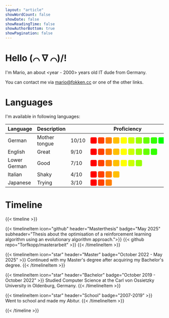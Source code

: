 ```yaml
---
layout: "article"
showWordCount: false
showDate: false
showReadingTime: false
showAuthorBottom: true
showPagination: false
---
```


# Hello (⌒ ∇&nbsp;⌒)/!

I'm Mario, an about <year - 2000> years old IT dude from Germany.

You can contact me via [mario@fokken.cc](mailto:) or one of the other links.


# Languages

I'm available in following languages:

| Language       | Description         | | Proficiency  |
|----------------|---------------------|------|---------|
| German         | Mother tongue       | 10/10 | <div style="display: flex; gap: 4px; padding: 0px;"><div style="width: 20px; height: 20px; border-radius: 4px; background-color: rgb(255, 0, 0);"></div><div style="width: 20px; height: 20px; border-radius: 4px; background-color: rgb(255, 65, 0);"></div><div style="width: 20px; height: 20px; border-radius: 4px; background-color: rgb(255, 128, 0);"></div><div style="width: 20px; height: 20px; border-radius: 4px; background-color: rgb(255, 191, 0);"></div><div style="width: 20px; height: 20px; border-radius: 4px; background-color: rgb(255, 255, 0);"></div><div style="width: 20px; height: 20px; border-radius: 4px; background-color: rgb(204, 255, 0);"></div><div style="width: 20px; height: 20px; border-radius: 4px; background-color: rgb(153, 255, 0);"></div><div style="width: 20px; height: 20px; border-radius: 4px; background-color: rgb(102, 255, 0);"></div><div style="width: 20px; height: 20px; border-radius: 4px; background-color: rgb(51, 255, 0);"></div><div style="width: 20px; height: 20px; border-radius: 4px; background-color: rgb(0, 255, 0);"></div></div>
| English        | Great    | 9/10 | <div style="display: flex; gap: 4px; padding: 0px;"><div style="width: 20px; height: 20px; border-radius: 4px; background-color: rgb(255, 0, 0);"></div><div style="width: 20px; height: 20px; border-radius: 4px; background-color: rgb(255, 65, 0);"></div><div style="width: 20px; height: 20px; border-radius: 4px; background-color: rgb(255, 128, 0);"></div><div style="width: 20px; height: 20px; border-radius: 4px; background-color: rgb(255, 191, 0);"></div><div style="width: 20px; height: 20px; border-radius: 4px; background-color: rgb(255, 255, 0);"></div><div style="width: 20px; height: 20px; border-radius: 4px; background-color: rgb(204, 255, 0);"></div><div style="width: 20px; height: 20px; border-radius: 4px; background-color: rgb(153, 255, 0);"></div><div style="width: 20px; height: 20px; border-radius: 4px; background-color: rgb(102, 255, 0);"></div><div style="width: 20px; height: 20px; border-radius: 4px; background-color: rgb(51, 255, 0);"></div></div>
| Lower German   | Good      | 7/10 | <div style="display: flex; gap: 4px; padding: 0px;"><div style="width: 20px; height: 20px; border-radius: 4px; background-color: rgb(255, 0, 0);"></div><div style="width: 20px; height: 20px; border-radius: 4px; background-color: rgb(255, 65, 0);"></div><div style="width: 20px; height: 20px; border-radius: 4px; background-color: rgb(255, 128, 0);"></div><div style="width: 20px; height: 20px; border-radius: 4px; background-color: rgb(255, 191, 0);"></div><div style="width: 20px; height: 20px; border-radius: 4px; background-color: rgb(255, 255, 0);"></div><div style="width: 20px; height: 20px; border-radius: 4px; background-color: rgb(204, 255, 0);"></div><div style="width: 20px; height: 20px; border-radius: 4px; background-color: rgb(153, 255, 0);"></div>
| Italian        | Shaky  | 4/10 | <div style="display: flex; gap: 4px; padding: 0px;"><div style="width: 20px; height: 20px; border-radius: 4px; background-color: rgb(255, 0, 0);"></div><div style="width: 20px; height: 20px; border-radius: 4px; background-color: rgb(255, 65, 0);"></div><div style="width: 20px; height: 20px; border-radius: 4px; background-color: rgb(255, 128, 0);"></div><div style="width: 20px; height: 20px; border-radius: 4px; background-color: rgb(255, 191, 0);"></div></div>
| Japanese       | Trying        | 3/10 | <div style="display: flex; gap: 4px; padding: 0px;"><div style="width: 20px; height: 20px; border-radius: 4px; background-color: rgb(255, 0, 0);"></div><div style="width: 20px; height: 20px; border-radius: 4px; background-color: rgb(255, 65, 0);"></div><div style="width: 20px; height: 20px; border-radius: 4px; background-color: rgb(255, 128, 0);"></div></div>


# Timeline

{{< timeline >}}

{{< timelineItem icon="github" header="Masterthesis" badge="May 2025" subheader="Thesis about the optimisation of a reinforcement learning algorithm using an evolutionary algorithm approach.">}}
{{< github repo="Torfkopp/masterarbeit" >}}
{{< /timelineItem >}}

{{< timelineItem icon="star" header="Master" badge="October 2022 - May 2025" >}}
Continued with my Master's degree after acquiring my Bachelor's degree.
{{< /timelineItem >}}

{{< timelineItem icon="star" header="Bachelor" badge="October 2019 - October 2022" >}}
Studied Computer Science at the Carl von Ossietzky University in Oldenburg, Germany.
{{< /timelineItem >}}

{{< timelineItem icon="star" header="School" badge="2007-2019" >}}
Went to school and made my Abitur.
{{< /timelineItem >}}

{{< /timeline >}}
